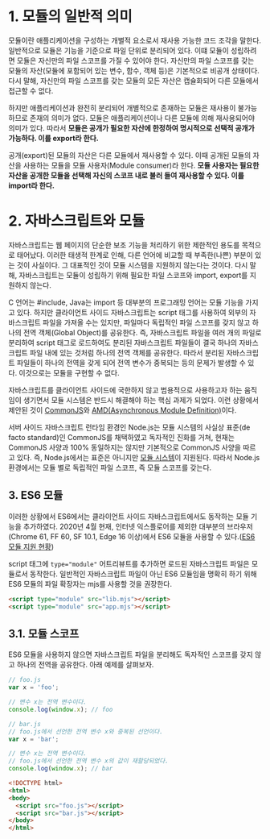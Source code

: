 # 1. 모듈의 일반적 의미

모듈이란 애플리케이션을 구성하는 개별적 요소로서 재사용 가능한 코드 조각을 말한다. 일반적으로 모듈은 기능을 기준으로 파일 단위로 분리되어 있다. 이떄 모듈이 성립하려면 모듈은 자신만의 파일 스코프를 가질 수 있어야 한다. 자신만의 파일 스코프를 갖는 모듈의 자산(모듈에 포함되어 있는 변수, 함수, 객체 등)은 기본적으로 비공개 상태이다. 다시 말해, 자신만의 파일 스코프를 갖는 모듈의 모든 자산은 캡슐화되어 다른 모듈에서 접근할 수 없다.

하지만 애플리케이션과 완전히 분리되어 개별적으로 존재하는 모듈은 재사용이 불가능하므로 존재의 의미가 없다. 모듈은 애플리케이션이나 다른 모듈에 의해 재사용되어야 의미가 있다. 따라서 **모듈은 공개가 필요한 자산에 한정하여 명시적으로 선택적 공개가 가능하다. 이를 export라 한다.**

공개(export)된 모듈의 자산은 다른 모듈에서 재사용할 수 있다. 이때 공개된 모듈의 자산을 사용하는 모듈을 모듈 사용자(Module consumer)라 한다. **모듈 사용자는 필요한 자산을 공개한 모듈을 선택해 자신의 스코프 내로 불러 들여 재사용할 수 있다. 이를 import라 한다.**

# 2. 자바스크립트와 모듈

자바스크립트는 웹 페이지의 단순한 보조 기능을 처리하기 위한 제한적인 용도를 목적으로 태어났다. 이러한 태생적 한계로 인해, 다른 언어에 비교할 때 부족한(나쁜) 부분이 있는 것이 사실이다. 그 대표적인 것이 모듈 시스템을 지원하지 않는다는 것이다. 다시 말해, 자바스크립트는 모듈이 성립하기 위해 필요한 파일 스코프와 import, export를 지원하지 않는다.

C 언어는 #include, Java는 import 등 대부분의 프로그래밍 언어는 모듈 기능을 가지고 있다. 하지만 클라이언트 사이드 자바스크립트는 script 태그를 사용하여 외부의 자바스크립트 파일을 가져올 수는 있지만, 파일마다 독립적인 파일 스코프를 갖지 않고 하나의 전역 객체(Global Object)를 공유한다. 즉, 자바스크립트 파일을 여러 개의 파일로 분리하여 script 태그로 로드하여도 분리된 자바스크립트 파일들이 결국 하나의 자바스크립트 파일 내에 있는 것처럼 하나의 전역 객체를 공유한다. 따라서 분리된 자바스크립트 파일들이 하나의 전역을 갖게 되어 전역 변수가 중복되는 등의 문제가 발생할 수 있다. 이것으로는 모듈을 구현할 수 없다.

자바스크립트를 클라이언트 사이드에 국한하지 않고 범용적으로 사용하고자 하는 움직임이 생기면서 모듈 시스템은 반드시 해결해야 하는 핵심 과제가 되었다. 이런 상황에서 제안된 것이 [CommonJS](http://www.commonjs.org/)와 [AMD(Asynchronous Module Definition)](https://github.com/amdjs/amdjs-api/wiki/AMD)이다.


서버 사이드 자바스크립트 런타임 환경인 Node.js는 모듈 시스템의 사실상 표준(de facto standard)인 CommonJS를 채택하였고 독자적인 진화를 거쳐, 현재는 CommonJS 사양과 100% 동일하지는 않지만 기본적으로 CommonJS 사양을 따르고 있다. 즉, Node.js에서는 표준은 아니지만 [모듈 시스템](https://nodejs.org/dist/latest/docs/api/modules.html)이 지원된다. 따라서 Node.js 환경에서는 모듈 별로 독립적인 파일 스코프, 즉 모듈 스코프를 갖는다.

## 3. ES6 모듈

이러한 상황에서 ES6에서는 클라이언트 사이드 자바스크립트에서도 동작하는 모듈 기능을 추가하였다. 2020년 4월 현재, 인터넷 익스플로어를 제외한 대부분의 브라우저(Chrome 61, FF 60, SF 10.1, Edge 16 이상)에서 ES6 모듈을 사용할 수 있다.([ES6 모듈 지원 현황](https://caniuse.com/#search=module))

script 태그에 `type="module"` 어트리뷰트를 추가하면 로드된 자바스크립트 파일은 모듈로서 동작한다. 일반적인 자바스크립트 파일이 아닌 ES6 모듈임을 명확히 하기 위해 ES6 모듈의 파일 확장자는 mjs를 사용할 것을 권장한다.

```html
<script type="module" src="lib.mjs"></script>
<script type="module" src="app.mjs"></script>
```

## 3.1. 모듈 스코프

ES6 모듈을 사용하지 않으면 자바스크립트 파일을 분리해도 독자적인 스코프를 갖지 않고 하나의 전역을 공유한다. 아래 예제를 살펴보자.

```js
// foo.js
var x = 'foo';

// 변수 x는 전역 변수이다.
console.log(window.x); // foo
```

```js
// bar.js
// foo.js에서 선언한 전역 변수 x와 중복된 선언이다.
var x = 'bar';

// 변수 x는 전역 변수이다.
// foo.js에서 선언한 전역 변수 x의 값이 재할당되었다.
console.log(window.x); // bar
```

```html
<!DOCTYPE html>
<html>
<body>
  <script src="foo.js"></script>
  <script src="bar.js"></script>
</body>
</html>
```

